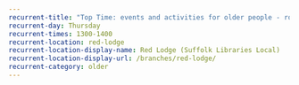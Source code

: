 ```yaml
---
recurrent-title: "Top Time: events and activities for older people - rolling timetable of book groups, board games, talks and craft activities"
recurrent-day: Thursday
recurrent-times: 1300-1400
recurrent-location: red-lodge
recurrent-location-display-name: Red Lodge (Suffolk Libraries Local)
recurrent-location-display-url: /branches/red-lodge/
recurrent-category: older
---
```

